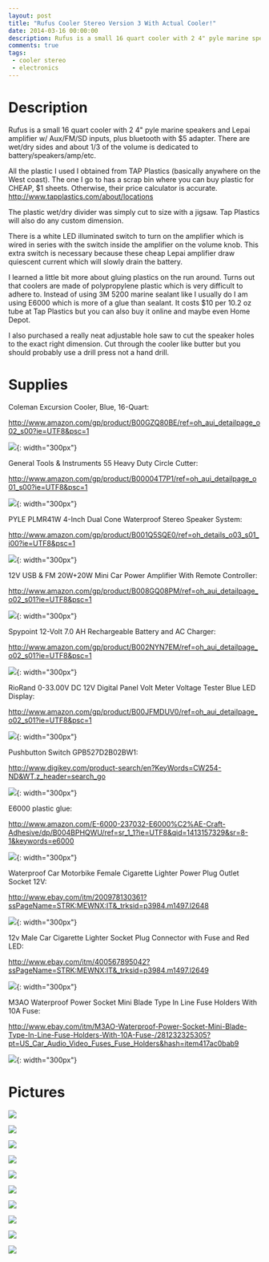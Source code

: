 ```yaml
---
layout: post
title: "Rufus Cooler Stereo Version 3 With Actual Cooler!"
date: 2014-03-16 00:00:00
description: Rufus is a small 16 quart cooler with 2 4" pyle marine speakers and Lepai amplifier w/ Aux/FM/SD inputs, plus bluetooth with $5 adapter. There are wet/dry sides and about 1/3 of the volume is dedicated to battery/speakers/amp/etc.
comments: true
tags: 
 - cooler stereo
 - electronics
---
```


# Description 

Rufus is a small 16 quart cooler with 2 4" pyle marine speakers and Lepai amplifier w/ Aux/FM/SD inputs, plus bluetooth with $5 adapter. There are wet/dry sides and about 1/3 of the volume is dedicated to battery/speakers/amp/etc.

All the plastic I used I obtained from TAP Plastics (basically anywhere on the West coast). The one I go to has a scrap bin where you can buy plastic for CHEAP, $1 sheets. Otherwise, their price calculator is accurate.
<http://www.tapplastics.com/about/locations>

The plastic wet/dry divider was simply cut to size with a jigsaw. Tap Plastics will also do any custom dimension. 

There is a white LED illuminated switch to turn on the amplifier which is wired in series with the switch inside the amplifier on the volume knob. This extra switch is necessary because these cheap Lepai amplifier draw quiescent current which will slowly drain the battery.

I learned a little bit more about gluing plastics on the run around. Turns out that coolers are made of polypropylene plastic which is very difficult to adhere to. Instead of using 3M 5200 marine sealant like I usually do I am using E6000 which is more of a glue than sealant. It costs $10 per 10.2 oz tube at Tap Plastics but you can also buy it online and maybe even Home Depot.

I also purchased a really neat adjustable hole saw to cut the speaker holes to the exact right dimension. Cut through the cooler like butter but you should probably use a drill press not a hand drill.  

# Supplies

Coleman Excursion Cooler, Blue, 16-Quart: 

<http://www.amazon.com/gp/product/B00GZQ80BE/ref=oh_aui_detailpage_o02_s00?ie=UTF8&psc=1>

![](https://lh3.googleusercontent.com/vVb6ZJi2lFXzaAaftmn7ixmoZee0HOYjP2FUVn2cPrsbJALKmiC_PU9DnkEe0iA8mCogiNGp2d7V4w-jOoCwy1OY4WXoWeM1aKlm4Hyn8svWpaW2gZqJCYhNbaU2kKq_Pyel5tOI_Fe7ldON8x7hoa64QEvD95GVXyGHDOIfQSVl6tpJcQR5c09_y6ZZYjmEUv4SV-u4qTUXPdUDHRIQJwgI2i9CzWUzcGANt2dCDhINowIF-UlE7yL2nt97KtGJ2JH8j_L8bcMQ19d10624iDEXAtpLhavt2f8NppAtMoidedI1USzfOGt8PYKngkWJljED5H6n1aPQYTgcyyFVOiWs-VYezcF1OqCjkGJHmHsGa5I-TddFQ4C6MOu8VKBkiEtNVXbPKzMgGDzozPJ2ggSJvCW3ra9ZJta67nISzZZdv94Mjcnpry40AQr1mGC8W564w7iEVyVW4UPFTy_2GSpTyob-jOUIeso_mB50FeY8ACO31PFo23rTEjOTspYLeIA5yUTCPP65c5C-GWdIqQgZZEpi8eHBYHx_9bAoW7WSKB5shbb_f8Vf8e6J4-8YrqG_oGOHuHBIH_Q6n4ESmujxlNB7Vc5qdRKGUGSEtmqaNJVOha0C=s976-no){: width="300px"}

General Tools & Instruments 55 Heavy Duty Circle Cutter: 

<http://www.amazon.com/gp/product/B00004T7P1/ref=oh_aui_detailpage_o01_s00?ie=UTF8&psc=1>

![](https://lh3.googleusercontent.com/DolZ36ehUWpTZ4dj5F5iAkiVRdbEwIdMSh-5kjTLEcSjeZ1CgqojqFR-NKuU0HO5SwtsJ_aomrIx38TOZwSh0frn12ZQX6WIlyRv8i5iQq9O-JTfMgZGA8P6CRveKW9rH54xSdMyt3ppqJgPcvrXHZ86vhu6kXMieCvjdsdUCEBswmsFP5u9Nbh85gNLCxlvy3izmQy5fi_ZYypDFXrVSfxJXPRq9rC5Q1abTkijxoYfI31Eb0yY5J5lf1sXEnz2giuXwwOLQ8fHI6Cm4TVMV9CceH_jfln4ie3Tu8Jyw0eQGILHOygsu5AyrAL5MkviEPl2envv_r9ukYus8VIPbwmDT_Dpm5rvB4WlYPROZkFk6NwtuHoUiOvepwQpO2lnvXejbovDVcXzdK61DYgUNy5j5E8nJTm2a4caLV1_DcWHF6D2rkHCv4D_8IFOsSkcxcNYmC-yN-V-mRXWcF6enPCBz0tGuWDT26T0zYAbeojf4RZ3aYNFeoYZmtlh8o4h83dauRlDlOoZur7u5Qsd93TVlKJdwCDYP8UvGtqS7-2IXIIF4ZEtk1kZuhCDb-WZUf-51GIz4fU5DYgkaG3jCjpDy8v7w62GzlzxeyrEBs0zTL4im1Xi=w425-h395-no){: width="300px"}

PYLE PLMR41W 4-Inch Dual Cone Waterproof Stereo Speaker System: 

<http://www.amazon.com/gp/product/B001Q5SQE0/ref=oh_details_o03_s01_i00?ie=UTF8&psc=1>

![](https://lh3.googleusercontent.com/i70Mco_n92JF4l5ZiLE-eB6bPg1mPQAZMIhCkW2l98TVIDO9N6a2tMpwN5Rq17jH6FS-I7Vy6Vrz_CWKjfir9h7LTpIWx8LMiBzcIKvePFwiTFV1hjjE76bgJ7W64bu_VN7cd5Ya8MfUFPr1Li6gMq1CE1e2cTuueemBZRJ19dVyP9JVVwUUuz99gpw2-9bhWM0P4gcDAYwQ3H4zq5_sCjqZc6x0MMOuxCNrS_vcdt3ldijK8_ByWSDauFtgVf9uOpEFskKCt_qBArxhcBpbhaelvtIWfKvD56Y19w59CSBO41Y_qPcIvuFoHG-JetqeYnXH_bTr-8JxqSJmzOtiXEfNFmtlhUNb9TttuXtj40JszFYTEUh5nhPwa2d7sgCWgJ8Dgx9BDNnzkLyDwSxW7KxSmtaFSs-HKES2jkjrB039mh18ikAkuxcCUfGglz_NR1apt5r70DYeSUs4AI87uKILzg71o_AjVbX-WKfd898rWTaeRC2TlMcCX_2c1JgCkYf0hrg9pTmTXPz5ZgUmS9XDMHlARL3jjBEIWrAdLJfgW1zzZ5oySy9Qm0cTkWw0o3SWd4zKX-jPggH1L57mg-h2qGqGGBwxswiPM2FXTI8IR-CD1FNf=w1000-h593-no){: width="300px"}

12V USB & FM 20W+20W Mini Car Power Amplifier With Remote Controller: 

<http://www.amazon.com/gp/product/B008GQ08PM/ref=oh_aui_detailpage_o02_s01?ie=UTF8&psc=1>

![](https://lh3.googleusercontent.com/44lSMkkuIYtBGjEdD68yHzS7J12z5aNi-EsFumHNveXq5qf3KmXttLGiSca0iEfcSpE36G4jrozI1FkAOe06ChZw4WRWtHZgYsk5IrLVFI0K4eg9lbW0O7G-k15sMjK2ySCYZ1Wa3Aqj72twuQ3TKKT6O_hKDZOh8LEmMjPbapW_6vGfCgC8y88RHIzS_5jlatMgx59Z7Ey4kOuEUGtvL38VANi_KDddz7BhNa42VCKo6aPVO5IeNc-RuyShvwhCmDsfaNQ42B4I3ELhZmdd8Fic6a9L9x1NquLliraoXz2JWpxuPgruwt3-D-fKLt_OZ0s3GqhfZ9tUmwQoDosA7nqP32RTP7Vr5ugtT2jdqkFShNNYooKmv5dmqVRFswm6WweZL2zABnFMc1k9-gwG8Sspuwo_lk0drcB5-4rgzvaK8Us3PQtgmyhmv0wkxg0ZJTcT-NlnuhlqnF8AQKfBSrBPWK_kqJ3IK0-Nd7ukRUCtKTAD2jFnOcARyyHLV-o9zGDMFwnQHikQCXje4swV1PKaks895fkX-1FYHkxLjBhAeN21VY5AL7JSnBMSjHMw84beKujZrCjr7V8qpcu-zYddl3NnEgjMqjYhIAQ0-d1kmRNy7N7z=s302-no){: width="300px"}

Spypoint 12-Volt 7.0 AH Rechargeable Battery and AC Charger: 

<http://www.amazon.com/gp/product/B002NYN7EM/ref=oh_aui_detailpage_o02_s01?ie=UTF8&psc=1>

![](https://lh3.googleusercontent.com/HgOGX_vjvgtwZ6SdS4d8Be8MontDtHHdLNl0_2licbWWVgvbzE_KdYZ43r7Ta7dFbgsSvAOupYAmivBvKpkvVdEZNg-0Q6t9_GyiwkBYRNtRs5qpUR539xbYDauie3UrMrAiiP5ZGGquwFBnf41eZuL6T6IdN452JUdtFMnSXZtgKVQc7d5KlKQ9zFeR83oPp9DLbW5UZWoGCVgCFY9V2c7d_PWf60zuORWpau7S2SgDGRhR7SdkvZmjEd61L_7flubdzG4mNfCR_jh6r7Oyi_QNEQKSqA1wjXvxWuZa766Wtb4c1UuPJDQlGpknR6dr_y2dCts71py9BgvWa1095Q52SRLHP0cUt70bJDWQI4kW9xeOf21QJslxcSrnFs0s0c9EZR-6Ot3l1A-Dpik4Nwb6ejqfDDKX-eiC7ihiPXTp2AaESb6iQD-GSM8AQbwYLav4ijpzLB0rDk5J5ky-VAmc7vPwta8QS_MmJ6lfJhsMFRT2xP1WlqGIldHtGcdr8B_AUkcdtc8-FowAOoSKmEtZdW8dsS3TA4K3dzF4IHCaFWm36ie2bynMGcqXYMvDAnN904XBYpYrElKjg1xBIkxksfvI312zfHn3sOIqzVDl7D7uoYni=s976-no){: width="300px"}

RioRand 0-33.00V DC 12V Digital Panel Volt Meter Voltage Tester Blue LED Display: 

<http://www.amazon.com/gp/product/B00JFMDUV0/ref=oh_aui_detailpage_o02_s01?ie=UTF8&psc=1>

![](https://lh3.googleusercontent.com/jksvkK43wBUudLfHUvNM0HhXtal_yJ1zXGBBbRHWxnLXjL6qNY0DMcmpNR7i2vF9rxc3NkvIzaywIv2CamETA0twOYXSTD3dUZOkEUHKMNcAL-ZxZblw0GEEfKi6cInv_10_ZTjQ3_nM3pJtVD74nLyYIQjCn6Rm-Vw5_BRnd3OMhPVmuCApjgED17HCKJanApMs6QjRCwb6pW_095XKkqbjFpQ7i54fV91ygWYLoZwc1ISmjnruMOfxYXtNZ7eS5tFXjggM0z-Uo3iQs8Q0d5sfvPTwz7eiurna84C0eCCaJwwekMkbKbTetwfoBia70h9emlJGg0fy-cwp82HAsu26Xac823m9vTmiik94283qowLOCCO98nskbzZRMd7R1kcEhvBbVq03jWu8_jNu5nJjybdpARENaVYw3EHHv7p7EvTmafbJlkI65nacsO5VO9kvQNtQe_FE0NaMOKXNuEj_q4xmR-hqHYXvDN-HCQaVVSn5gfKwria75VvqrwSKLqnWRZNKzyWqy3HKl3fbWgk9UUX-wZ_xuQ6ewm2fj1t86YrjzawxDw91eLmQv1EuzGccfju20seIsDUw5OB6EhjHVYRmUCe0CvTUu-CIbt4vIqHXbc6g=s425-no){: width="300px"}

Pushbutton Switch GPB527D2B02BW1: 

<http://www.digikey.com/product-search/en?KeyWords=CW254-ND&WT.z_header=search_go>

![](https://lh3.googleusercontent.com/8gAy5fyAWieYEbzRfpea5r226rmlRu1HlJZ7KAB4eV0Fa_i6jU33uQJMz1yy5HKSxgxhvPUsJUnn3epLhGq9Qp3x2OKT77NAIv483yVjw0im-uP7z6Sc5LKFlfLFpxaS0IWrtymfkHDd1JEykREH3zjkPYXhta5WKQo15KbCcnRkhIOndlyVVanKX2gminmBHR3hNRVMurUaE8NE3NatrqBi0N2JVE7OKOwAiIddLlapQ0qB3aHDSGXl7lhSgCNBsRuSJyGSv2Qhk3x9r9MX3XCpbYeSfiVatPXepROYUEMXXBSmIndfZaeCbkURofJzXPFvfb32TwE_8QewDAkzjCQ9O5GN1PCdOa2yCgV-Rplg4FhxDxBPaS_6Ku1TeD3yLaTwoSZIgS68s1wsXawD3HZS5WVNMGPYW_5_4N_ve0TyRp2_krVtyj5QZ6X6eVoMezIKiZjVFAVWDdYPKg-Are1xfFKs3QLmWqUz2ri2acLwYnVmTS1BERsVFkFgk1UyXR7Uvsi61pGxkrmnMv-HGoUbJKh6RMoUHsUdNUVzVd9PoJTdB0Su9wH2HJfTxH4h7MhM5_TEqIgZCAmmA3DsZaNdNFwkjR62dPP3K7dVQKZVxPxiF57T=s640-no){: width="300px"}

E6000 plastic glue: 

<http://www.amazon.com/E-6000-237032-E6000%C2%AE-Craft-Adhesive/dp/B004BPHQWU/ref=sr_1_1?ie=UTF8&qid=1413157329&sr=8-1&keywords=e6000>

![](https://lh3.googleusercontent.com/zs3IbcKdIaUTTHnsn1nofmlc_ok8avjLu51a4lrOIRIAUpaAvafONruc_lAHr-8VSpfQ_XwXULl2grOK0sgKdhhkkEzBzjq4wWjTnhiSnSRnwf3UK_AF0cuUGRsxn7NoI_aXdxXrTc4t6bjK3LdtyuVH223KQ8oA84aL5b-G6I9Me7qzfTma80zwiibjLroUZb34mnN4ICO0RfTbBb_rHk40DGYB1V4NIhwELKNvKtzSsVPqYjlv9moOk3NVas1k6t2Q2vTLFoRlb08aomK-XrUgsA9fG80nzrHcPZ5YFp_C69oJUzfThf12wWgQqpkBjUNFJzUHaTwWs_DrqlieBH-37iqwFRLXRqv2CN5dYxPIgvwRAaxmRbdbmEsuOvyjfRDOgZk4WL2AbKa62mHgPvBY6L9Z3Rvj-UjQ9QIyg6uGQaZWLfjBbbu4YcJ7nM7bTrqfyvYGZIxauLOxrHoQOPqEDGkRYbW3UZaMXdp0NMX6dkwLschdDqxVZuYyklNt8ZE6xjzfgp6_8RnF4h6KyMZ6YUuwGBVlV9SbYknqn8gjkl62i4UJQOMirK-P9OiSL7ReeDpkwiIaVWKWUItVSDQCWT-tDmeuZp_4bKmcCvPZoyKHBtbx=s400-no){: width="300px"}

Waterproof Car Motorbike Female Cigarette Lighter Power Plug Outlet Socket 12V: 

<http://www.ebay.com/itm/200978130361?ssPageName=STRK:MEWNX:IT&_trksid=p3984.m1497.l2648>

![](https://lh3.googleusercontent.com/HLl5hSc77THVzx22rFxbBJmi3P9kZ4Lt6-pj0wgYPv_BTnXyZxjWMw5qycP37K0MT-JcpceqIiaTJNE8ItitZpATLYEMnK4M0PKHf75tx2CEU1G4ya1j_w-fu8IIcKL_ODMdCWytTI-KN8V2gyofE8NeWfa7shUbIvGlDHlr773E9u7SxZxBY0gDWR1KVWvjnlcPdZmio0IpgYDnH14rfa_dShkFK9XLUIIY-UDYVY4aI8bljBiWonQBstC82ibUouGD6Ewh8z-YvomTMH-ChmlrmnN5bfgJQvRLaD6QqgD8gtV91X1wLDunY1LpRGgj_t3PUGXn37P9dpjw6rA3r3Puysz7uCrJaakpVWFSgUNrXdrZMMH1K7yeRDQSan_4ocKqFupkij2T7eXY1TaBFDLLgF-_4FNkbv6HpwOSRVgfmd6UTSebSFNQ1TJLNNM7DnkirebLJ1h3z70P3sqVVucjJ-p_NRpJzXqYhiV_cAFcfibFP8x_n3G5XyQL5BkpmL2AeWiUt8yyOeNuS1h8CHgG_5dw5nX81OpIwyC5r6WwG682Y0Cxh6Aa0ogrhvbZADw8u7iuGOIPJ8nlKdglluS9VcNs-62oK2zQhqEK-L0a954u-qcJ=s336-no){: width="300px"}

12v Male Car Cigarette Lighter Socket Plug Connector with Fuse and Red LED: 

<http://www.ebay.com/itm/400567895042?ssPageName=STRK:MEWNX:IT&_trksid=p3984.m1497.l2649>

![](https://lh3.googleusercontent.com/jWypeOCAj0fLse4M75bYlpJsGmSPCAKuwX6RrZY27aU2nRIdo3OMKzZftK38DF7Iw_tVku_5G-uNtn5kMKr3MViyzPu02bw6PvUIIKltTn7GXGXz7reMHeEaEY5BDUMlYAkAurpoD-ckoqa90609AdL8XtNBJtF4aXp-j67TrBLxeVlUyIMf06CmFdowWXxYgR-f7RwQSLvfpvX7_Q6rN6Yg__k3a10-09n5dNGfBsYPxv7grxaT5SyRgCMQT4WWaPVPyyAPfbnEDSUbNgGXw9yeaIkTZjEMXfzIRAhuIucq4r_zMKOEE49CjnzSQO98c7Z-q7A47Y2UD9HIG6gVu2TZI8CrWBSJdhp_nRzVVVUpLVmAmaNPwGdde_74viv960_NQmk-6rZ-Qt5JarmmWrmhbB_Ec8SkC-eU2ALPXsx_HJTg0cAO_RWztz15ZdAy8AWpEhq3S3EQCCkKIwHhkCanCE5KWLfCD1kEXSs6cqpoBtT2odXRY1AOqIpMp-yPz1zCMvQL4y-AQw3XHKqU2ac9ncSkRktoKrbrhIogJaJ54cvDcw3FIixG8j59_WAfgka-rBRsxeKvxlETqPDCUSKOA54WBci0jEQ86TmPdJCFhuEfvNuJ=s600-no){: width="300px"}

M3AO Waterproof Power Socket Mini Blade Type In Line Fuse Holders With 10A Fuse: 

<http://www.ebay.com/itm/M3AO-Waterproof-Power-Socket-Mini-Blade-Type-In-Line-Fuse-Holders-With-10A-Fuse-/281232325305?pt=US_Car_Audio_Video_Fuses_Fuse_Holders&hash=item417ac0bab9>

![](https://lh3.googleusercontent.com/LCXr7ZoAS5Yb49tkXAtEJJO79pCem-uYk4PZeGvN5rxR5rSJyRbGba1QDDTCNPYw6bUfmtqP6Sko7sAhlAGffsN0hzV9L7Z-NSJD17LdJx7y2bYU5NoVMfVzfB-Kj0UNZfK75bpyEWfJ1DAEmUMvuMXYYJBJZerZybrgNzgsiOSp1P0lu6A3FqaGRCqdEBUuud4wlrTFkOlRlik8RL9lTgQLCj99Ktm7jANT3d45s-cuBW3pi1RfJtVKgs0X-5XOE6fPYDM9a1bZxjBMEwEKrMtxTqy3sSxmH_i2TFQdHRsbI2MayQ8OEzUDSEYM2LTa3xFic67nkZzOf-NDyrBuWKNoCMU5aC8aivOGuqTTcReBHUJx_R_0JXceilnf3PFmKbNTg3emoGEnCnDzIwjCPxav7lQ61hk6SncTOtB7kh_eyxl-d5826k2At8bqAAJOHcBnTBBU-0ir3-rffH4oCFrOEjJknwvUj8pBuHc9MhUNVpxGaHZm_qWGvH15YG9qunhDFeQ2dkqLuyAQAZ2QuBKX-8LLBeyTOSuQo3x067RmOXMAXc8RSaY-WI8nKEFbMlJoaYo-sSjjwnQn-mXgQRNLdNzme2Ueml1612w8A2XdOqwio-WF=s336-no){: width="300px"}

# Pictures

![](https://lh3.googleusercontent.com/r4q8_xAOvdRa_XBAvzbhwxMW1nGk1yRU1sHyrDruS-o9-r60lGY473vm9EvZj2WBOwmVUnBYC5C9gpUEiOduMDGrvpuGsAqwkw8J_OZlaqv-iscJVVBxr05ZN9IH1XVF25D1ZU-AgraNcEwKH1YtHK2jNEi9c1kIL9mglRQ-rKPGdL-NcJAQMilmjMy11JX0F6d3KVepfnfZtWB1Gb_twYCBX53ItrzvUSEtiSN5Hp2vCk7mswgoEYfEJCEVjc9vk9vAooeRTUamV-tz93ByilULWSDXxyaWbMzlwrYX76FDZnNb-lcu_jIn5Flp5VC_LVf_SnHifMTBBVlMUhyF_MUxEuKQxBBBz3IjeBUpLGMjupiqacshAqxWbSf5sNAorWSRkkS1twZnfU4GVCs7ol4g9L5_1If2KTW272AgGCuJEqU0gGJvn-bfz52Sv08okac33uoLgZ3eZSsYyTBZ_54OIbk-0lpPn43FkzJRu8v5hODj2OkFPsQbbce1Lgx7YaZKUxKP4aQ1YDAOaSsdqnNd_2obRQlnws-1fbLZJQmnN2sTwTpx5K4bchIkDhETjNh-aEbe3kFc7bh1TsuA4WjUM_FyPujR9JdCgIhhLQ30tsJ98dW9=w1064-h798-no)

![](https://lh3.googleusercontent.com/xDZFz6RVX7UjvBLl_aTIGYNpsewNuOWjPYocUFDb2SIBcVE6eht_6pn4zmLF13Qyh2eezCVwB2syA2lsmP0bTJcS7KChomtBGL5_QCmzugo6xWdi_jeW7RV0NNgiLoGCVZihYbgNcYFWmYrZZ551t41yx9K_8VYNuxBXLpSBsaSauBOqU0nljWXPt697X79znx6q0aHvLzVp-oK-NzxXSfw2Sn6oyPa9cluE0j9t_Pm_s3rXWzmChEPTE4ncOYbvwCOpoQVuk13fDwN4dVsLum21DhyZMrwmdSnsG33rg6NI54pqHO6ALE2GIh4NiSKrFmN4LRgXdlm4AR9tk62kSa_JWb_g0K0Jdn_v7f7NuuXezQNjrjL7WwWd8_XzNZbM9uh04lOSSpNfY7Dsy0-_cVkovKOVK1NNe6GdQSjnkuoG5K9mqwNeP3Qp6DEXppYiRLNQ4m4olXzGi__6R5gEk8EkaXzqzcX--W_v-0zsXxmCDAJiyDPEGLr9rbzRQffiuXqpaA8f5eZKtJRefHwPSBL1XL-ewBEq1t7wq0P2oj_FC3zlcL7eRUGU-mikJ20-NJcWDBycKPNKirnwMZ9leekEA5DUlbJVHPO0Lh8MRuZIkfMkzj51=w1064-h798-no)

![](https://lh3.googleusercontent.com/N6ADMDHFSz-b0ILC8id9nRNARXlaWl2NYGKC_HMDB82t5rASrt6CYpFKIPlEzVdFzjKhwbWmkpyFPx3vA4AGMA3ezfuGZGVXH8bC2hzS3BywRuMQ48iLFsdyNKZeNCngmEO8g28VjGhR8DKiVwZdsBGLM_9ct7QCZxjQWr7UWcGZTNjwjhFJDoHgRnmLDVUeOoE9s7UypIlEluQEmaGl0GH08uh4syHD8vz539XRxdW2GCdjtrZMd3ShtNpIGrR9wA5Dd3tiR5ShcPF3de0RCuAXWNBEFIAPHZcKolSpurHGlhkS_xi5qFNXB0YR99Kzhx75f1tzfhJQ6U5Ii3JUT1yjBL8C786mdVZHA7xGdrjLwD_CR73ay8Of9cqoeu847NX-RYa9nyOvO40cmYKxTRoxzQ_Tfc8V5RJHNCi6KQZpEz-LCbkFLKcrCw4w9b25VLtIGttYAnZa9aSADtM1KezYR_6UY8MZ8ZsHIisKTC_RFp39VtgkgJi35XjwQHuMYRFHoNqmTbAnP9K8qLLRo36ZNlvR7hr8JNY1A5MlSnmYxXfklFIgs1_PtDHZedwYT9kpSCoaxiKCTWqhC1wPmNHfKt2xoH86FtuHO784od1qBvlAof0G=w1064-h798-no)

![](https://lh3.googleusercontent.com/8fKVLJ3eXQ4A_qGnS5TOYVjKVPD8PhDMej8-a_VUFpu2oZv8W-Qi4TaPb3YVZw_2tBSdRiAzqkDt_R0vgYB2aKc8erRKNAX8zGtKu2MVMzi8mZTCyWT_PLyaWQGorwlbQ1tJYCb27MBWb__HW9jqAnlD-YaJD0fiXShiL7cVytEaw3zTBzU40XvjvtvE3d3dxCObNShfmqtGycDBvsJ-J4U2VZWKvwTFOzY33IzF3lrhgQjMlrMGeI10JVZasnPwVHJQBZFTqJcWWBrQVQdhdA_VvreuABXo2nxZ0NZUem9tZ-ZwBy9vf8NWKVgON68DU2-XBHuEqcfQ_14W1qKBHPvC4Ua6pEvkiMsFuy1Fk19f8gefXHZFGsbhYNH9gTPDFUkvzXHe6Befy7EAzOug1jgSOOJ4dGEKK9x193WOjG6AsJhJ65b0V5Pf2b2J0076_hnkqhYGBvbtan-K63K0ZtjV_9WiBoVMgppGnju2QwkhJlL-TkrUhPA4DVD4tIWg1fYwWm_NydWKm0x-XMCa-Ejf9KDmi83WcNKv8zheKKiNwAWWlosjL5zfWc9J6KtGM_XN_9dIL9d-cCK1loXGm2AwNcLUZesmIvcj0y-BrzSiN6mehF4_=w1064-h798-no)

![](https://lh3.googleusercontent.com/wkkbo1xmH5aClpu1b471RhLN8zanMklVK-SR2FfoR_fSN7t0wnCT0W9q_-pVcOYbQcVbof6U3F7IJptiwqxMJKIQ0zAJBBRBDJL8pnuCXC7zv4h2_4Bwmsy7c8AJb06aftVrYu4lC3zwQ7Xc_FSeTe4WWQfps1p8gBvE8UEpU_oOa-bMEOGToZrNkIF0xxlSHI5r3r8NklWmXLCIyEs7DdFBN_Lq31BV63ReFs6scZxIneT_SaAn3hu6I_R5zm9U_VseKiExQMLM7B-HiURiOdpznE3h8A3zLW0kHdWMdyYrWsElBmpBtCAP98ElUqcVsCglz3S-xN4gFC6Kd2n5tVKZ_vOoL3YvEuYyvf_vKNWMzUFW3RYh3AohMXmO3r95L1rIkhswFYdZkpGE59oC-lkPY0R2lRQ-rfTe9dHJTwP7XjWABugQ2_e-J58cgq5UaFPmhfRh3UzXvylC_8e-E4fK05nu5xwr38vl98VoMejWGwec9Shxd2uIhbMmfRfr8Fug_bQW-Lp1nXXrY7LNmC3FvplbYppXv26J5Lv5fjw-f2_ulcRsbTTP7kjh4Lo34oDfR0ZhTbXp1R8heUy14HJLh32z2ExBFnkMh7uUjDSE_B3cLEJi=w1064-h798-no)

![](https://lh3.googleusercontent.com/DyxYMtieGxlMZ7F2ooRe6XH-crWGG1Rkx6Ibvhwwnv-GtewqA9KWjatXhuJFK0-pMsFGIu1S2Y9Fjzg6v8h8Fdi_oUQ4x6hmh3dlljME7_z0sFg9RNQ-RatNhy75XcN1ZtPChpWcF049Km_sLQ972__COI124XCTM-erM_QNGQowspoRKYr2_IyEb4JhvuuZ5MwcEGaGDScBPwQzFEyCOs9TRYkJXtaoP8AhWRqhxYNofXUcmIjy6GGyFJ_NVHzsbUCHWwS6yVJNwu0piP5UTQa5-JWklo3ulYOjtczAmOHgvnaDUvBJyzAZ5oRwAAE9KQPGQbwDAEoDALvwuAc1oKurgUpCWA4uC5Dfhiri4FLiIta5p54mj09UZV9RCbXB9PQk9OkpP1q8bzaO_YZirXB3uIBqYKlfAmZZpTvZFLOi0ognT40l6JD59iTp4fcYdGDdOpE9Wm2-f43Ni840U9QI5dtNG7ttVvCZSUPTmRpzeMjnHstZIHnZoS49i-09j96Z4N_06qbBF90fjcQV2U3dh2KKgnMRMz6K477jcvW_ZMvdvfyqV6NIx_1RovgwQo1MKM3xEcDJTT_v4Fcm7n9-tSF1PGa2ixOXtFkLwsvooUxusrT0=w1064-h798-no)

![](https://lh3.googleusercontent.com/8cr0y77D0ocEunVjD5vrc0p6_pcaaakhwV4pUxWDhNMYGyOiTKr1FBblFn6GFy_KK9K05NCLY-4Un7mQLDBLIb94Y6f4JVwx_SEpuWxh0y4FkCMNAqnWxdHvAr-R2xY5-6nIdtx7TJElcnQ4Un2aNWns4z9HJ9VMM5MrpHyuwP-Ss6O0AWVz_u-ztMmWJxHS8quwCKThHNPCHT_ozzg2zEqV37i3H11UseTMFMH4BGF3DnagwZ8iQPE48POM5MqYqay1-6rmnb9LwZSTjSpdiLhBXPVdJNUyuUFnCawWPUWQ1j0NyMsoU1yQKhQSMvVzVo03nLyv7bdrKL3DMtrsPW8BHPApy33lWByK8It_7lBDL3n8wy612eu15WIp2L-3ghGK3NZ0dU1RjKFRrOBeLgbHfa9k1eGiHhfJJngtMoPfAUQtRKtlCE7g8e811CsDT1qZUfCyCa0cPS0dH3huJr9kYddXZKYSoWVZML1e9ttY9cNYLi3gKZfgL6CCOPg75nQS8yUQDEb9lqiLD0jddECHQH2zXYWs34CvK5DchTrzWHe1A4ilrYx0FBEDtnm--lyPDW6Y8mUPu57yTf8FjU-522VfXCH7471x8Oh9F7Tx6qp6Ynsm=w1064-h798-no)

![](https://lh3.googleusercontent.com/cwaXPBqscgCaRqH9uN9MXS-ofzLliOm66U6_LJNbl1dGw6scx_tljgY_d-faUoP8aad7cdu-BEq4BEjkdP9iVwmdON4RmYmy7ucjeYPAMTD1FSA1w1VtEHJ1rD3td17yvzVRAGjuXjbMY_w_-9oMFXahwAV57EDwlMr8to7p1yafou35-eQHo4tZsOMJxJ7NqzVvkZRxfMD0w2c-nYcjfeRm6cCU-eqzpV939pmDcaW7fsDXjHHiCL9x1chEBSN2d4YojBvi68I4P8FoGfikc0OD1OQocNz1YZis7Y1QM9jSgcKAm1b6pHBDkrXzq7XKxi1vLP2RxqI3fgNbyut6pVYIZeVLYl4GMO22DPytWzxihB1W796ntMseaJvQ3_Hr5-U7r1yd5LuqXIY4A2VwZQKG8ww6dTM-YEZSEZv_oZda_Lh2n9nrxbAOaBr69m-sI3GpQnLalO1mqlsuW58QRLUeaA1zcxZbhk0cZmEMVeWuLHBT8qQ-Y2gg-0KXTR01H_XBvYvmxTtpqY-XpUwXJzI_7Jy9_f6o-hoIzSy4jw46SiapGq8IUwsnsOLE2SaPltyBbj9sgc5CouHtmc0WdzG0E6TRvFm4aaj6qmqAlIz4vVIvOLK4=w1064-h798-no)

![](https://lh3.googleusercontent.com/Znbb_pc9VbWvPZJ_DLroKnciKmG73zDIaOeZMov9D8b0scjq48b54ASWMZLjcJc1pB7099O8nYfLLhNWmOQZ-y4xlS2BmFVilbelJP5Aznsoz8yp8_xCe1rajWwBCX0paoqLJzyCaYTftjnn1mUMafOKCU5c8rz6RnAsHECZQNs_YU9wJQTqVfCJnXEM8qWYkvz8Y0uT6XTQomipfpXyhK1pG6txirPf-5RYjtzZBdp2pKTWiLYwAfW-dAcG-l0Lf9OVlR31fnlT0jlp_jg3h0w9DI52iBNcAsJQon3MghTGTPVxOu5FihwXI-GkHEE4FnOq91MnKMq_vJ-xautb2hJbx4AXyrvuCDMgQlRfjQiq1I6JzcduXOMtYDdL_VDXL_eNZbGstOdego6cMEXaWq2YvAe8QcrMKA8mdi4Cli6CEr6DxMzKft2M7J_bfvTU5tjr_Jk_mSr26kHlQcbskLrvIiayXgGw3dn5aBvjCBpPRxkARQ0FnQkWisoJeQiv3fguKMzhNaGIjcG-ykWEckktO9REGAJBfrjWdPfKWv5ULiGRmcaJtr2le89-jRr113cxH-i8bO3WXgvIq8dJNwW9zd1uKTad7pNsQejvvvr149Mk-Gxg=w1064-h798-no)

![](https://lh3.googleusercontent.com/THDoi64F3fYmwDjlFMQ78uDgHz0tKISXfB6VUCK0lnK_8hJwT_SwL_nx3YYTiTBktJK7HEV9dcCm3XB7xubARDX1g9UcPRSZGn0axiBrYkzzBjn2fzZxdtGerwFddBWmAJzcDIsYgJBq_6ce0caQH0f2DtSya1uiDMnOHz0uck0P2FHa6DggI0v1-LleNWeaLeOlQ4yrO0KHKD8Qj1WZ4nqVBr9LYHBtbdf7qcF7ovFc6tGjKfyOsvFpg_kDM-u5N2R88y0gXliFExXqwy8kIanRo9S7ylLCXwPZIMJssfw1BdlnUWlZXxq_G8lv6tIQU6amq1wbaJGPS5JZqGXOWEp55VRPH_eTRNXYO6OzqRg-4clzngVg6NNOlgELG16trnTozrIuSDWYCYAfzNHq5Q3yE-WgK7dW28XEM0pyy-tVArCrKivFe2WkU4W8YVxGH8I-2LCZVS9dAlL5oWP6veSYklYIw-E3_eOgcbZdi0eZaeRjTOyWZIh-xF-w1C0ToDxbmBOzOjlOXRHT3eB3Emd0j0sdAH877sDnJch1yyJ2qjLluFNzSEOQSDi4BMy0GpI4YXRJ2lfNwtrpwGXveEvJ3Dr-ukpTyLz4vwlNxU88EGiYJffI=w1064-h798-no)
